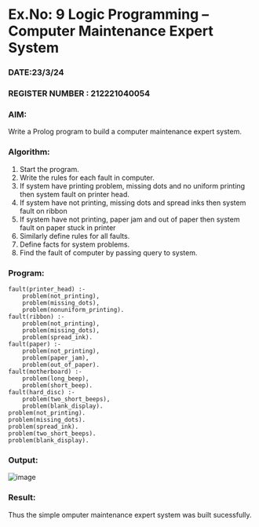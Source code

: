# Ex.No: 9  Logic Programming –  Computer Maintenance Expert System
### DATE:23/3/24                                                                            
### REGISTER NUMBER : 212221040054
### AIM: 
Write a Prolog program to build a computer maintenance expert system.
###  Algorithm:
1. Start the program.
2. Write the rules for each fault in computer.
3. If system have printing problem, missing dots and no uniform printing then system fault on printer head.
4. If system have not printing, missing dots and spread inks then system fault on ribbon
5. If system have not printing, paper jam and out of paper then system fault on paper stuck in printer
6. Similarly define rules for all faults.
7. Define facts for system problems.
8. Find the fault of computer by passing query to system.
     
### Program:
```
fault(printer_head) :-
	problem(not_printing),
	problem(missing_dots),
	problem(nonuniform_printing).
fault(ribbon) :-
	problem(not_printing),
	problem(missing_dots),
	problem(spread_ink).
fault(paper) :-
	problem(not_printing),
	problem(paper_jam),
	problem(out_of_paper).
fault(motherboard) :-
	problem(long_beep),
	problem(short_beep).
fault(hard_disc) :-
	problem(two_short_beeps),
	problem(blank_display).
problem(not_printing).
problem(missing_dots).
problem(spread_ink).
problem(two_short_beeps).
problem(blank_display).
```











### Output:
![image](https://github.com/Hemajaisuriya/AI_Lab_2023-24/assets/147486496/04203252-f4e0-4711-8b28-6fde9cb00fe0)




### Result:
Thus the simple omputer maintenance expert system was built sucessfully.
